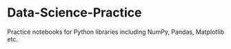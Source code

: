 # Data-Science-Practice
Practice notebooks for Python libraries including NumPy, Pandas, Matplotlib etc.
